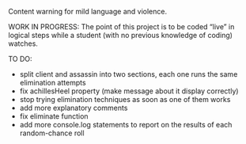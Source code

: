 Content warning for mild language and violence.

WORK IN PROGRESS: The point of this project is to be coded “live” in logical steps while a student (with no previous knowledge of coding) watches.

TO DO:

- split client and assassin into two sections, each one runs the same elimination attempts
- fix achillesHeel property (make message about it display correctly)
- stop trying elimination techniques as soon as one of them works
- add more explanatory comments
- fix eliminate function
- add more console.log statements to report on the results of each random-chance roll